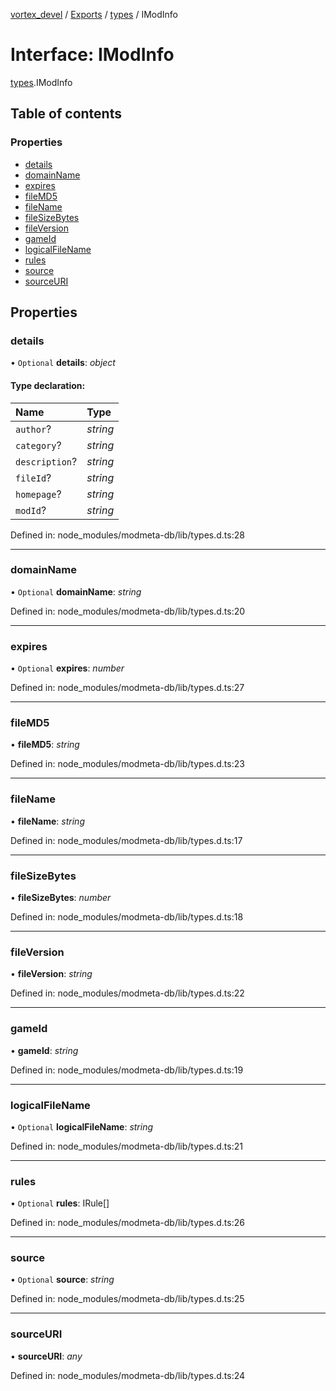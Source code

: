 [vortex_devel](../README.md) / [Exports](../modules.md) / [types](../modules/types.md) / IModInfo

# Interface: IModInfo

[types](../modules/types.md).IModInfo

## Table of contents

### Properties

- [details](types.imodinfo.md#details)
- [domainName](types.imodinfo.md#domainname)
- [expires](types.imodinfo.md#expires)
- [fileMD5](types.imodinfo.md#filemd5)
- [fileName](types.imodinfo.md#filename)
- [fileSizeBytes](types.imodinfo.md#filesizebytes)
- [fileVersion](types.imodinfo.md#fileversion)
- [gameId](types.imodinfo.md#gameid)
- [logicalFileName](types.imodinfo.md#logicalfilename)
- [rules](types.imodinfo.md#rules)
- [source](types.imodinfo.md#source)
- [sourceURI](types.imodinfo.md#sourceuri)

## Properties

### details

• `Optional` **details**: *object*

#### Type declaration:

Name | Type |
:------ | :------ |
`author`? | *string* |
`category`? | *string* |
`description`? | *string* |
`fileId`? | *string* |
`homepage`? | *string* |
`modId`? | *string* |

Defined in: node_modules/modmeta-db/lib/types.d.ts:28

___

### domainName

• `Optional` **domainName**: *string*

Defined in: node_modules/modmeta-db/lib/types.d.ts:20

___

### expires

• `Optional` **expires**: *number*

Defined in: node_modules/modmeta-db/lib/types.d.ts:27

___

### fileMD5

• **fileMD5**: *string*

Defined in: node_modules/modmeta-db/lib/types.d.ts:23

___

### fileName

• **fileName**: *string*

Defined in: node_modules/modmeta-db/lib/types.d.ts:17

___

### fileSizeBytes

• **fileSizeBytes**: *number*

Defined in: node_modules/modmeta-db/lib/types.d.ts:18

___

### fileVersion

• **fileVersion**: *string*

Defined in: node_modules/modmeta-db/lib/types.d.ts:22

___

### gameId

• **gameId**: *string*

Defined in: node_modules/modmeta-db/lib/types.d.ts:19

___

### logicalFileName

• `Optional` **logicalFileName**: *string*

Defined in: node_modules/modmeta-db/lib/types.d.ts:21

___

### rules

• `Optional` **rules**: IRule[]

Defined in: node_modules/modmeta-db/lib/types.d.ts:26

___

### source

• `Optional` **source**: *string*

Defined in: node_modules/modmeta-db/lib/types.d.ts:25

___

### sourceURI

• **sourceURI**: *any*

Defined in: node_modules/modmeta-db/lib/types.d.ts:24
